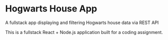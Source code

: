 # Hogwarts House App
A fullstack app displaying and filtering Hogwarts house data via REST API

This is a fullstack React + Node.js application built for a coding assignment.  
